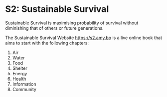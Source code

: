 # S2: Sustainable Survival

Sustainable Survival is maximising probability of survival without diminishing that of others or future generations.  

The Sustainable Survival Website <https://s2.amy.bo> is a live online book that aims to start with the following chapters:
1. Air
2. Water
3. Food
4. Shelter
5. Energy
6. Health
7. Information
8. Community